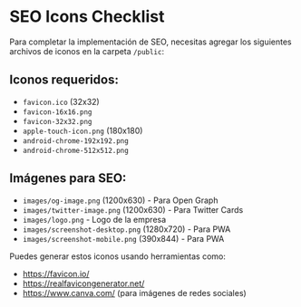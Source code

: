 # SEO Icons Checklist

Para completar la implementación de SEO, necesitas agregar los siguientes archivos de iconos en la carpeta `/public`:

## Iconos requeridos:

- `favicon.ico` (32x32)
- `favicon-16x16.png`
- `favicon-32x32.png`
- `apple-touch-icon.png` (180x180)
- `android-chrome-192x192.png`
- `android-chrome-512x512.png`

## Imágenes para SEO:

- `images/og-image.png` (1200x630) - Para Open Graph
- `images/twitter-image.png` (1200x630) - Para Twitter Cards
- `images/logo.png` - Logo de la empresa
- `images/screenshot-desktop.png` (1280x720) - Para PWA
- `images/screenshot-mobile.png` (390x844) - Para PWA

Puedes generar estos iconos usando herramientas como:

- https://favicon.io/
- https://realfavicongenerator.net/
- https://www.canva.com/ (para imágenes de redes sociales)
